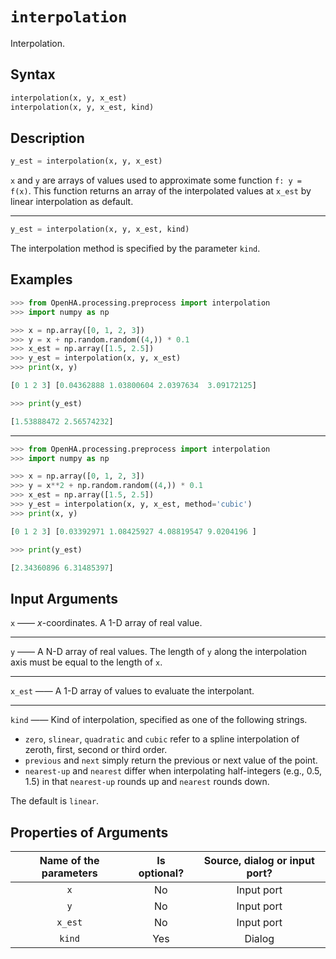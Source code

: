 # `interpolation`

Interpolation.

## Syntax

```python
interpolation(x, y, x_est)
interpolation(x, y, x_est, kind)
```

## Description

```python
y_est = interpolation(x, y, x_est)
```

`x` and `y` are arrays of values used to approximate some function `f: y = f(x)`.
This function returns an array of the interpolated values at `x_est` by linear interpolation as default.

---

```python
y_est = interpolation(x, y, x_est, kind)
```

The interpolation method is specified by the parameter `kind`.

## Examples

```python
>>> from OpenHA.processing.preprocess import interpolation
>>> import numpy as np

>>> x = np.array([0, 1, 2, 3])
>>> y = x + np.random.random((4,)) * 0.1
>>> x_est = np.array([1.5, 2.5])
>>> y_est = interpolation(x, y, x_est)
>>> print(x, y)

[0 1 2 3] [0.04362888 1.03800604 2.0397634  3.09172125]

>>> print(y_est)

[1.53888472 2.56574232]

```

---

```python
>>> from OpenHA.processing.preprocess import interpolation
>>> import numpy as np

>>> x = np.array([0, 1, 2, 3])
>>> y = x**2 + np.random.random((4,)) * 0.1
>>> x_est = np.array([1.5, 2.5])
>>> y_est = interpolation(x, y, x_est, method='cubic')
>>> print(x, y)

[0 1 2 3] [0.03392971 1.08425927 4.08819547 9.0204196 ]

>>> print(y_est)

[2.34360896 6.31485397]

```

## Input Arguments

`x` —— $x$-coordinates. A 1-D array of real value.

---

`y` —— A N-D array of real values. The length of `y` along the interpolation axis must be equal to the length of `x`.

---

`x_est` —— A 1-D array of values to evaluate the interpolant.

---

`kind` —— Kind of interpolation, specified as one of the following strings.

- `zero`, `slinear`, `quadratic` and `cubic` refer to a spline interpolation of zeroth, first, second or third order.
- `previous` and `next` simply return the previous or next value of the point.
- `nearest-up` and `nearest` differ when interpolating half-integers (e.g., 0.5, 1.5) in that `nearest-up` rounds up and `nearest` rounds down.

The default is `linear`.

## Properties of Arguments

| Name of the parameters | Is optional? | Source, dialog or input port? |
| :--------------------: | :----------: | :---------------------------: |
|          `x`           |      No      |          Input port           |
|          `y`           |      No      |          Input port           |
|        `x_est`         |      No      |          Input port           |
|         `kind`         |     Yes      |            Dialog             |
